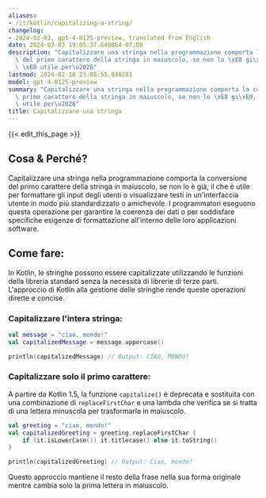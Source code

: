 ```yaml
---
aliases:
- /it/kotlin/capitalizing-a-string/
changelog:
- 2024-02-03, gpt-4-0125-preview, translated from English
date: 2024-02-03 19:05:37.640864-07:00
description: "Capitalizzare una stringa nella programmazione comporta la conversione\
  \ del primo carattere della stringa in maiuscolo, se non lo \xE8 gi\xE0, il che\
  \ \xE8 utile per\u2026"
lastmod: 2024-02-18 23:08:55.830281
model: gpt-4-0125-preview
summary: "Capitalizzare una stringa nella programmazione comporta la conversione del\
  \ primo carattere della stringa in maiuscolo, se non lo \xE8 gi\xE0, il che \xE8\
  \ utile per\u2026"
title: Capitalizzare una stringa
---
```


{{< edit_this_page >}}

## Cosa & Perché?

Capitalizzare una stringa nella programmazione comporta la conversione del primo carattere della stringa in maiuscolo, se non lo è già, il che è utile per formattare gli input degli utenti o visualizzare testi in un'interfaccia utente in modo più standardizzato o amichevole. I programmatori eseguono questa operazione per garantire la coerenza dei dati o per soddisfare specifiche esigenze di formattazione all'interno delle loro applicazioni software.

## Come fare:

In Kotlin, le stringhe possono essere capitalizzate utilizzando le funzioni della libreria standard senza la necessità di librerie di terze parti. L'approccio di Kotlin alla gestione delle stringhe rende queste operazioni dirette e concise.

### Capitalizzare l'intera stringa:

```kotlin
val message = "ciao, mondo!"
val capitalizedMessage = message.uppercase()

println(capitalizedMessage) // Output: CIAO, MONDO!
```

### Capitalizzare solo il primo carattere:

A partire da Kotlin 1.5, la funzione `capitalize()` è deprecata e sostituita con una combinazione di `replaceFirstChar` e una lambda che verifica se si tratta di una lettera minuscola per trasformarla in maiuscolo.

```kotlin
val greeting = "ciao, mondo!"
val capitalizedGreeting = greeting.replaceFirstChar {
    if (it.isLowerCase()) it.titlecase() else it.toString()
}

println(capitalizedGreeting) // Output: Ciao, mondo!
```

Questo approccio mantiene il resto della frase nella sua forma originale mentre cambia solo la prima lettera in maiuscolo.
